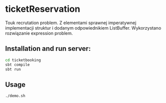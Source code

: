 # ticketReservation
Touk recrutation problem.
Z elementami sprawnej imperatywnej implementacji struktur i dodanym odpowiednikiem ListBuffer. Wykorzystano rozwiązanie expression problem.

## Installation and run server:

```bash
cd ticketbooking
sbt compile
sbt run

```
## Usage

```bash
./demo.sh
```
